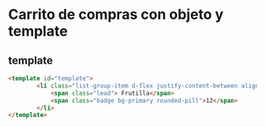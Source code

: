 # Carrito de compras con objeto y template

## template
```html
<template id="template">
        <li class="list-group-item d-flex justify-content-between align-items-center">
            <span class="lead"> Frutilla</span>
            <span class="badge bg-primary rounded-pill">12</span>
        </li>    
</template>
 ```
